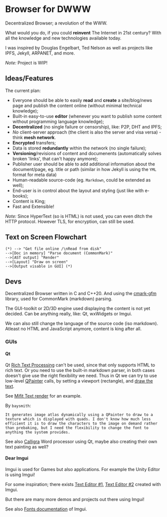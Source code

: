 # Browser for DWWW

Decentralized Browser; a revolution of the WWW.

What would you do, if you could **reinvent** The Internet in 21st century? With all the knowledge and new technologies available today.

I was inspired by Douglas Engelbart, Ted Nelson as well as projects like IPFS, Jekyll, ARPANET, and more.

*Note:* Project is WIP!

## Ideas/Features

The current plan:

* Everyone should be able to easily **read** and **create** a site/blog/news page and publish the content online (without minimal technical knowledge);
* Built-in easy-to-use **editor** (whenever you want to publish some content without programming language knowledge);
* **Decentralized** (no single failure or censorship), like: P2P, DHT and IPFS;
* *No* client-server approach (the client is also the server and visa versa) - think **mesh network**.
* **Encrypted** transfers;
* Data is stored **redundantly** within the network (no single failure);
* **Versioning**/revisions of content and documenents (automatically solves broken 'links', that can't happy anymore);
* Publisher user should be able to add additional information about the document/page, eg. title or path (similar in how Jekyll is using the `YML` format for meta data)
* Human-readable source-code (eg. `Markdown`, could be extended as well);
* End-user is in control about the layout and styling (just like with e-books);
* Content is King;
* Fast and Extensible!

*Note:* Since HyperText (so is HTML) is not used, you can even ditch the HTTP protocol. However TLS, for encryption, can still be used.

## Text on Screen Flowchart

```plantuml
(*) --> "Get file online /\nRead from disk"
-->[Doc in memory] "Parse document (CommonMark)"
-->[AST output] "Render"
-->[Layout] "Draw on screen"
-->[Output visable in GUI] (*)
```

## Devs

Decentralized Browser written in C and C++20. And using the [cmark-gfm](https://github.com/github/cmark-gfm) library, used for CommonMark (markdown) parsing.

The GUI-toolkit or 2D/3D engine used displaying the content is not yet decided. Can be anything really, like: Qt, wxWidgets or Imgui.

We can also still change the language of the source code (iso markdown). Atleast no HTML and JavaScript anymore, content is king after all.

### GUIs

#### Qt

Qt [Rich Text Processing](https://doc.qt.io/qt-5/richtext.html) can't be used, since that only supports HTML to rich text. Or you need to use the built-in markdown parser, in both cases doesn't give use the right flexibility we need. Thus in Qt we can try to use low-level [QPainter](https://github.com/yinyunqiao/qtbase/blob/master/src/gui/painting/qpainter.cpp) calls, by setting a viewport (rectangle), and [draw the text](https://github.com/radekp/qt/blob/master/src/gui/text/qtextlayout.cpp#L1114).

See [Mifit Text render](https://github.com/mifit/mifit/blob/master/libs/opengl/Text.cpp) for an example. 

By `baysmith`: 

    It generates image atlas dynamically using a QPainter to draw to a texture which is displayed with quads. I don't know how much less efficient it is to draw the characters to the image on demand rather than prebaking, but I need the flexibility to change the font to anything the system provides.

See also [Calligra](https://github.com/KDE/calligra) Word processor using Qt, maybe also creating their own text painting as well?

#### Dear Imgui

Imgui is used for Games but also applications. For example the Unity Editor is using Imgui!

For some inspiration; there exists [Text Editor #1](https://github.com/BalazsJako/ImGuiColorTextEdit), [Text Editor #2](https://github.com/Rezonality/zep) created with Imgui.

But there are many more demos and projects out there using Imgui!

See also [Fonts documentation](https://github.com/ocornut/imgui/blob/master/docs/FONTS.md) of Imgui.